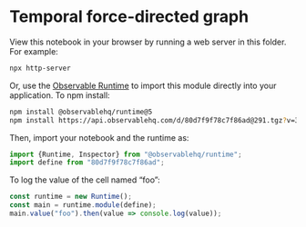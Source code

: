 # Temporal force-directed graph


View this notebook in your browser by running a web server in this folder. For
example:

```sh
npx http-server
```

Or, use the [Observable Runtime](https://github.com/observablehq/runtime) to
import this module directly into your application. To npm install:

```sh
npm install @observablehq/runtime@5
npm install https://api.observablehq.com/d/80d7f9f78c7f86ad@291.tgz?v=3
```

Then, import your notebook and the runtime as:

```js
import {Runtime, Inspector} from "@observablehq/runtime";
import define from "80d7f9f78c7f86ad";
```

To log the value of the cell named “foo”:

```js
const runtime = new Runtime();
const main = runtime.module(define);
main.value("foo").then(value => console.log(value));
```
